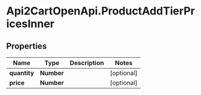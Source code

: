 # Api2CartOpenApi.ProductAddTierPricesInner

## Properties

Name | Type | Description | Notes
------------ | ------------- | ------------- | -------------
**quantity** | **Number** |  | [optional] 
**price** | **Number** |  | [optional] 


